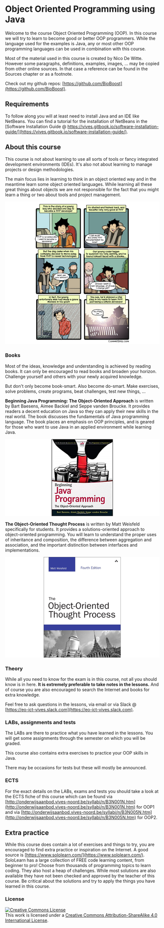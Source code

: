 # Object Oriented Programming using Java

Welcome to the course Object Oriented Programming (OOP). In this course we will try to learn to become good or better OOP programmers. While the language used for the examples is Java, any or most other OOP programming languages can be used in combination with this course.

Most of the material used in this course is created by Nico De Witte. However some paragraphs, definitions, examples, images, ... may be copied from other online sources. In that case a reference can be found in the Sources chapter or as a footnote.

Check out my github repos: [https://github.com/BioBoost](https://github.com/BioBoost).

## Requirements

To follow along you will at least need to install Java and an IDE like NetBeans. You can find a tutorial for the installation of NetBeans in the [Software Installation Guide @ https://vives.gitbook.io/software-installation-guide/](https://vives.gitbook.io/software-installation-guide/).

## About this course

This course is not about learning to use all sorts of tools or fancy integrated development environments (IDEs). It's also not about learning to manage projects or design methodologies.

The main focus lies in learning to think in an object oriented way and in the meantime learn some object oriented languages. While learning all these great things about objects we are not responsible for the fact that you might learn a thing or two about tools and project management.

![CommitStrip - The mistakes of youth](img/commitstrip.jpg)

### Books

Most of the ideas, knowledge and understanding is achieved by reading books. It can only be encouraged to read books and broaden your horizon. Challenge yourself and others with your newly acquired knowledge.

But don't only become book-smart. Also become do-smart. Make exercises, solve problems, create programs, beat challenges, test new things, ...

**Beginning Java Programming: The Object-Oriented Approach** is written by Bart Baesens, Aimee Backiel and Seppe vanden Broucke. It provides readers a decent education on Java so they can apply their new skills in the real world. The book discusses the fundamentals of Java programming language. The book places an emphasis on OOP principles, and is geared for those who want to use Java in an applied environment while learning Java.

![Beginning Java Programming: The Object-Oriented Approach by Bart Baesens, Aimee Backiel and Seppe vanden Broucke](img/beginning_java_programming.jpg)

**The Object-Oriented Thought Process** is written by Matt Weisfeld specifically for students. It provides a solutions-oriented approach to object-oriented programming. You will learn to understand the proper uses of inheritance and composition, the difference between aggregation and association, and the important distinction between interfaces and implementations.

![The Object-Oriented Thought Process by Matt Weisfeld](img/ootp_java.jpg)

### Theory

While all you need to know for the exam is in this course, not all you should know is in here. **It is extremely preferable to take notes in the lessons.** And of course you are also encouraged to search the Internet and books for extra knowledge.

Feel free to ask questions in the lessons, via email or via Slack @ [https://eo-ict-vives.slack.com](https://eo-ict-vives.slack.com).

### LABs, assignments and tests

The LABs are there to practice what you have learned in the lessons. You will get some assignments through the semester on which you will be graded.

This course also contains extra exercises to practice your OOP skills in Java.

There may be occasions for tests but these will mostly be announced.

### ECTS

For the exact details on the LABs, exams and tests you should take a look at the ECTS fiche of this course which can be found via [http://onderwijsaanbod.vives-noord.be/syllabi/n/B3N001N.htm](http://onderwijsaanbod.vives-noord.be/syllabi/n/B3N001N.htm) for OOP1 and via [http://onderwijsaanbod.vives-noord.be/syllabi/n/B3N005N.htm](http://onderwijsaanbod.vives-noord.be/syllabi/n/B3N005N.htm) for OOP2.

## Extra practice

While this course does contain a lot of exercises and things to try, you are encouraged to find extra practice or inspiration on the Internet. A good source is [https://www.sololearn.com/](https://www.sololearn.com/). SoloLearn has a large collection of FREE code learning content, from beginner to pro! Choose from thousands of programming topics to learn coding. They also host a heap of challenges. While most solutions are also available they have not been checked and approved by the teacher of this course. Be critical about the solutions and try to apply the things you have learned in this course.

### License

<a rel="license" href="http://creativecommons.org/licenses/by-sa/4.0/"><img alt="Creative Commons License" style="border-width:0" src="https://i.creativecommons.org/l/by-sa/4.0/88x31.png" /></a><br />This work is licensed under a <a rel="license" href="http://creativecommons.org/licenses/by-sa/4.0/">Creative Commons Attribution-ShareAlike 4.0 International License</a>.